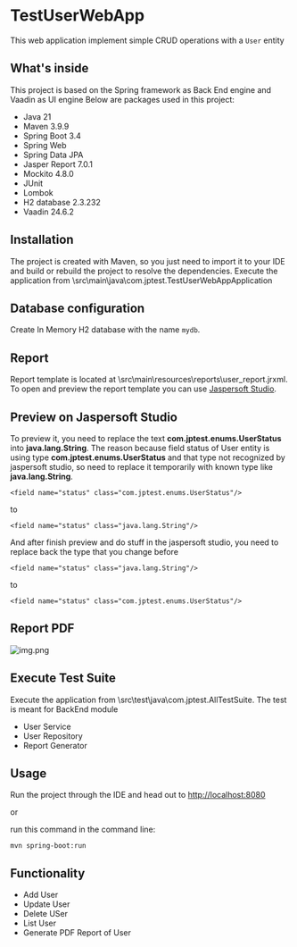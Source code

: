 # TestUserWebApp
This web application implement simple CRUD operations with a `User` entity

## What's inside
This project is based on the Spring framework as Back End engine and Vaadin as UI engine
Below are packages used in this project:
- Java 21
- Maven 3.9.9
- Spring Boot 3.4
- Spring Web
- Spring Data JPA
- Jasper Report 7.0.1
- Mockito 4.8.0
- JUnit
- Lombok
- H2 database 2.3.232
- Vaadin 24.6.2

## Installation
The project is created with Maven, so you just need to import it to your IDE and build or rebuild the project to resolve the dependencies.
Execute the application from \src\main\java\com.jptest.TestUserWebAppApplication

## Database configuration
Create In Memory H2 database with the name `mydb`.

## Report
Report template is located at \src\main\resources\reports\user_report.jrxml. To open and preview the report template you can use  [Jaspersoft Studio](https://www.jaspersoft.com/products/jaspersoft-community).   

## Preview on Jaspersoft Studio
To preview it, you need to replace the text **com.jptest.enums.UserStatus** into **java.lang.String**. The reason because field status of User entity is using type **com.jptest.enums.UserStatus** and that type not recognized by jaspersoft studio, so need to replace it temporarily with known type like **java.lang.String**.
```
<field name="status" class="com.jptest.enums.UserStatus"/>
```
to
```
<field name="status" class="java.lang.String"/>
```

And after finish preview and do stuff in the jaspersoft studio, you need to replace back the type that you change before 
```
<field name="status" class="java.lang.String"/>
```
to
```
<field name="status" class="com.jptest.enums.UserStatus"/>
```

## Report PDF

![img.png](img.png)

## Execute Test Suite
Execute the application from \src\test\java\com.jptest.AllTestSuite.
The test is meant for BackEnd module
- User Service
- User Repository
- Report Generator

## Usage
Run the project through the IDE and head out to [http://localhost:8080](http://localhost:8080)

or

run this command in the command line:
```
mvn spring-boot:run
```

## Functionality
- Add User
- Update User
- Delete USer
- List User
- Generate PDF Report of User

